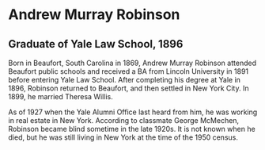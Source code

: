 # Andrew Murray Robinson
## Graduate of Yale Law School, 1896
Born in Beaufort, South Carolina in 1869, Andrew Murray Robinson attended Beaufort public schools and received a BA from Lincoln University in 1891 before entering Yale Law School. After completing his degree at Yale in 1896, Robinson returned to Beaufort, and then settled in New York City. In 1899, he married Theresa Willis. 

As of 1927 when the Yale Alumni Office last heard from him, he was working in real estate in New York. According to classmate George McMechen, Robinson became blind sometime in the late 1920s. It is not known when he died, but he was still living in New York at the time of the 1950 census.
